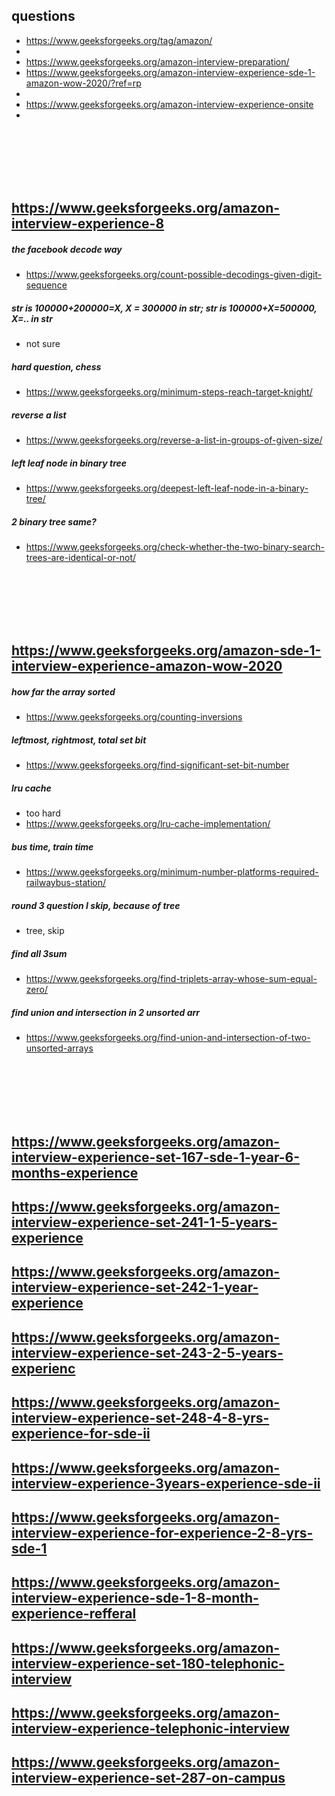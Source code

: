 ## questions

- https://www.geeksforgeeks.org/tag/amazon/
-
- https://www.geeksforgeeks.org/amazon-interview-preparation/
- https://www.geeksforgeeks.org/amazon-interview-experience-sde-1-amazon-wow-2020/?ref=rp
-
- https://www.geeksforgeeks.org/amazon-interview-experience-onsite
-

<br/>
<br/>
<br/>
<br/>
<br/>

## https://www.geeksforgeeks.org/amazon-interview-experience-8

##### the facebook decode way

- https://www.geeksforgeeks.org/count-possible-decodings-given-digit-sequence

##### str is 100000+200000=X, X = 300000 in str; str is 100000+X=500000, X=.. in str

- not sure

##### hard question, chess

- https://www.geeksforgeeks.org/minimum-steps-reach-target-knight/

##### reverse a list

- https://www.geeksforgeeks.org/reverse-a-list-in-groups-of-given-size/

##### left leaf node in binary tree

- https://www.geeksforgeeks.org/deepest-left-leaf-node-in-a-binary-tree/

##### 2 binary tree same?

- https://www.geeksforgeeks.org/check-whether-the-two-binary-search-trees-are-identical-or-not/

<br/>
<br/>
<br/>
<br/>
<br/>

## https://www.geeksforgeeks.org/amazon-sde-1-interview-experience-amazon-wow-2020

##### how far the array sorted

- https://www.geeksforgeeks.org/counting-inversions

##### leftmost, rightmost, total set bit

- https://www.geeksforgeeks.org/find-significant-set-bit-number

##### lru cache

- too hard
- https://www.geeksforgeeks.org/lru-cache-implementation/

##### bus time, train time

- https://www.geeksforgeeks.org/minimum-number-platforms-required-railwaybus-station/

##### round 3 question I skip, because of tree

- tree, skip

##### find all 3sum

- https://www.geeksforgeeks.org/find-triplets-array-whose-sum-equal-zero/

##### find union and intersection in 2 unsorted arr

- https://www.geeksforgeeks.org/find-union-and-intersection-of-two-unsorted-arrays

<br/>
<br/>
<br/>
<br/>
<br/>

## https://www.geeksforgeeks.org/amazon-interview-experience-set-167-sde-1-year-6-months-experience

## https://www.geeksforgeeks.org/amazon-interview-experience-set-241-1-5-years-experience

## https://www.geeksforgeeks.org/amazon-interview-experience-set-242-1-year-experience

## https://www.geeksforgeeks.org/amazon-interview-experience-set-243-2-5-years-experienc

## https://www.geeksforgeeks.org/amazon-interview-experience-set-248-4-8-yrs-experience-for-sde-ii

## https://www.geeksforgeeks.org/amazon-interview-experience-3years-experience-sde-ii

## https://www.geeksforgeeks.org/amazon-interview-experience-for-experience-2-8-yrs-sde-1

## https://www.geeksforgeeks.org/amazon-interview-experience-sde-1-8-month-experience-refferal

## https://www.geeksforgeeks.org/amazon-interview-experience-set-180-telephonic-interview

## https://www.geeksforgeeks.org/amazon-interview-experience-telephonic-interview

## https://www.geeksforgeeks.org/amazon-interview-experience-set-287-on-campus
